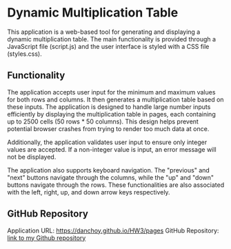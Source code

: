 # Dynamic Multiplication Table
This application is a web-based tool for generating and displaying a dynamic multiplication table. The main functionality is provided through a JavaScript file (script.js) and the user interface is styled with a CSS file (styles.css).

## Functionality
The application accepts user input for the minimum and maximum values for both rows and columns. It then generates a multiplication table based on these inputs. The application is designed to handle large number inputs efficiently by displaying the multiplication table in pages, each containing up to 2500 cells (50 rows * 50 columns). This design helps prevent potential browser crashes from trying to render too much data at once.

Additionally, the application validates user input to ensure only integer values are accepted. If a non-integer value is input, an error message will not be displayed.

The application also supports keyboard navigation. The "previous" and "next" buttons navigate through the columns, while the "up" and "down" buttons navigate through the rows. These functionalities are also associated with the left, right, up, and down arrow keys respectively.

## GitHub Repository
Application URL: https://danchoy.github.io/HW3/pages
GitHub Repository: [link to my Github repository](https://danchoy.github.io/HW3/pages/)